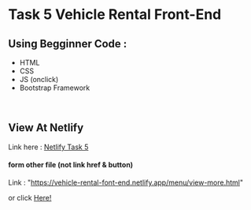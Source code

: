 # Task 5 Vehicle Rental Front-End

## Using Begginner Code :

<ul>
<li>HTML</li>
<li>CSS</li>
<li>JS (onclick)</li>
<li>Bootstrap Framework</li>
</ul>

<br/>

## View At Netlify

Link here : <a href ="https://vehicle-rental-font-end.netlify.app/">Netlify Task 5</a>

#### form other file (not link href & button)

Link : "https://vehicle-rental-font-end.netlify.app/menu/view-more.html"

or click <a href = "https://vehicle-rental-font-end.netlify.app/menu/view-more.html">Here!</a>
